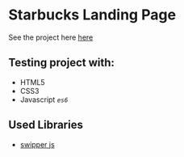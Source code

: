 # Starbucks Landing Page
See the project here [here](https://mohammedelgohary.github.io/starbucks_landing_page/)


## Testing project with: 
 * HTML5
 * CSS3
 * Javascript *`es6`*

## Used Libraries
 * [swipper js](https://swiperjs.com/)
